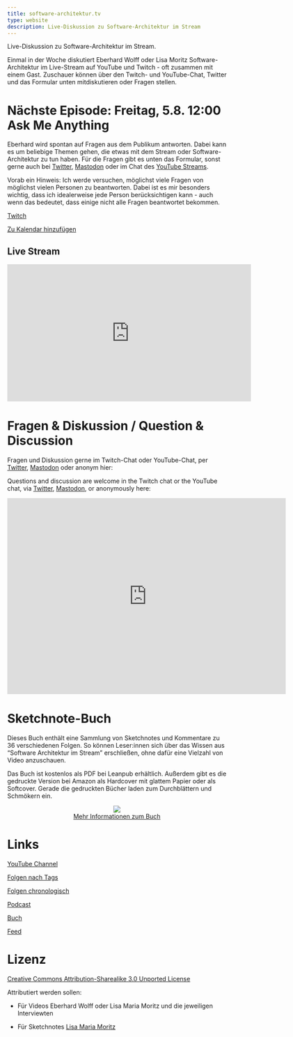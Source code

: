 ```yaml
---
title: software-architektur.tv
type: website
description: Live-Diskussion zu Software-Architektur im Stream
---
```


Live-Diskussion zu Software-Architektur im Stream. 

Einmal in der Woche diskutiert Eberhard Wolff oder Lisa Moritz
Software-Architektur im
Live-Stream auf YouTube und Twitch - oft zusammen mit einem
Gast. Zuschauer können über den Twitch- und YouTube-Chat, Twitter und
das Formular unten mitdiskutieren oder Fragen
stellen. 
 
# Nächste Episode: Freitag, 5.8. 12:00 Ask Me Anything

Eberhard wird spontan auf Fragen aus dem Publikum antworten.
Dabei kann es um beliebige Themen gehen, die etwas mit dem Stream oder
Software-Architektur zu tun haben. Für die Fragen gibt es unten das
Formular, sonst gerne auch bei [Twitter](https://twitter.com/ewolff),
[Mastodon](https://mastodon.social/@ewolff) oder im Chat des [YouTube
Streams](https://www.youtube.com/watch?v=6D_OgQ9A6CU).

Vorab ein Hinweis: Ich werde versuchen, möglichst viele Fragen von
möglichst vielen Personen zu beantworten. Dabei ist es mir besonders
wichtig, dass ich idealerweise jede Person berücksichtigen kann - auch
wenn das bedeutet, dass einige nicht alle Fragen beantwortet bekommen.

[Twitch](https://www.twitch.tv/ebrwolff)

[Zu Kalendar hinzufügen](termin.ics)

## Live Stream

<center>
<div aclass="embed-container"> <iframe width="560" height="315"
src="https://www.youtube-nocookie.com/embed/6D_OgQ9A6CU"
frameborder="0" allow="accelerometer; autoplay; clipboard-write;
encrypted-media; gyroscope; picture-in-picture"
allowfullscreen></iframe> </div>
</center>

<!-- In diesem Stream sieht und hört man Eberhard und Aminata. -->

<!-- ## Live Sketchnoting -->

<!-- <center> -->
<!-- <div aclass="embed-container"> <iframe width="560" height="315" -->
<!-- src="https://www.youtube-nocookie.com/embed/ORKaR3LqkGg" -->
<!-- frameborder="0" allow="accelerometer; autoplay; clipboard-write; -->
<!-- encrypted-media; gyroscope; picture-in-picture" -->
<!-- allowfullscreen></iframe> </div> -->
<!-- </center> -->

<!-- In diesem Stream mal Lisa Sketchnotes und man hört Eberhard und -->
<!-- Adminata dazu. -->

# Fragen & Diskussion  / Question & Discussion

Fragen und Diskussion gerne im Twitch-Chat oder YouTube-Chat, per
[Twitter](https://twitter.com/ewolff),
[Mastodon](https://mastodon.social/web/@ewolff) oder anonym
hier:

Questions and discussion are welcome in the Twitch chat or the
YouTube chat, via [Twitter](https://twitter.com/ewolff),
[Mastodon](https://mastodon.social/web/@ewolff), or
anonymously here:

<div class="embed-container">
<div class="ratio4x3">
<iframe
src="https://docs.google.com/forms/d/e/1FAIpQLSf0xIZkNG_wRJ0IiobVcO3Z-q3dQMcwYTww0wgiWCupZCKM4A/viewform?embedded=true"
width="640" height="450" frameborder="0" marginheight="0"
marginwidth="0">Loading…</iframe>
</div>
</div>


# Sketchnote-Buch

Dieses Buch enthält eine Sammlung von Sketchnotes und Kommentare zu 36
verschiedenen Folgen. So können Leser:innen sich über das Wissen aus
“Software Architektur im Stream” erschließen, ohne dafür eine Vielzahl
von Video anzuschauen.

Das Buch ist kostenlos als PDF bei Leanpub erhältlich. Außerdem gibt
es die gedruckte Version bei Amazon als Hardcover mit glattem Papier
oder als Softcover. Gerade die gedruckten Bücher laden zum
Durchblättern und Schmökern ein. 

<center>

<a href="sketchnote-buch"> <img
src="sketchnote-buch.jpg" /> <br /> Mehr Informationen zum Buch</a>

</center>

# Links

[YouTube Channel](https://www.youtube.com/user/ewolff/)

[Folgen nach Tags](tags.html)

[Folgen chronologisch](chronologisch.html)

[Podcast](podcast.html)

[Buch](/sketchnote-buch)

[Feed](feed.xml)

# Lizenz

[Creative Commons Attribution-Sharealike 3.0 Unported
License](http://creativecommons.org/licenses/by-sa/3.0/)

Attributiert werden sollen:

* Für Videos Eberhard Wolff oder Lisa Maria Moritz und die jeweiligen Interviewten

* Für Sketchnotes [Lisa Maria Moritz](https://twitter.com/Teapot4181)
